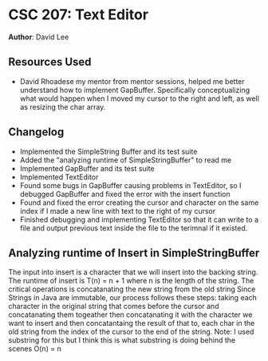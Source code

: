 # CSC 207: Text Editor

**Author**: David Lee

## Resources Used

- David Rhoadese my mentor from mentor sessions, helped me better understand how to implement GapBuffer.
  Specifically conceptualizing what would happen when I moved my cursor to the right and left, as well
  as resizing the char array.

## Changelog

- Implemented the SimpleString Buffer and its test suite
- Added the "analyzing runtime of SimpleStringBuffer" to read me
- Implemented GapBuffer and its test suite
- Implemented TextEditor
- Found some bugs in GapBuffer causing problems in TextEditor, so I debugged GapBuffer and fixed
  the error with the insert function
- Found and fixed the error creating the cursor and character on the same index if I made a new line
  with text to the right of my cursor
- Finished debugging and implementing TextEditor so that it can write to a file and output previous
  text inside the file to the terimnal if it existed.

## Analyzing runtime of Insert in SimpleStringBuffer

The input into insert is a character that we will insert into the backing string.
The runtime of insert is T(n) = n + 1 where n is the length of the string.
The critical operations is concatanating the new string from the old string
Since Strings in Java are immutable, our process follows these steps: taking each character in the original string
that comes before the cursor and concatanating them togeather then concatanating it with the character we want to
insert and then concatantaing the result of that to, each char in the old string from the index of the cursor to the
end of the string.
Note: I used substring for this but I think this is what substring is doing behind the scenes
O(n) = n

